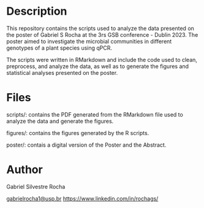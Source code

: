 # Description
This repository contains the scripts used to analyze the data presented on the poster of Gabriel S Rocha at the 3rs GSB conference - Dublin 2023. The poster aimed to investigate the microbial communities in different genotypes of a plant species using qPCR.

The scripts were written in RMarkdown and include the code used to clean, preprocess, and analyze the data, as well as to generate the figures and statistical analyses presented on the poster.

# Files
scripts/: contains the PDF generated from the RMarkdown file used to analyze the data and generate the figures.

figures/: contains the figures generated by the R scripts.

poster/: contais a digital version of the Poster and the Abstract.

# Author
Gabriel Silvestre Rocha

gabrielrocha1@usp.br
https://www.linkedin.com/in/rochags/
